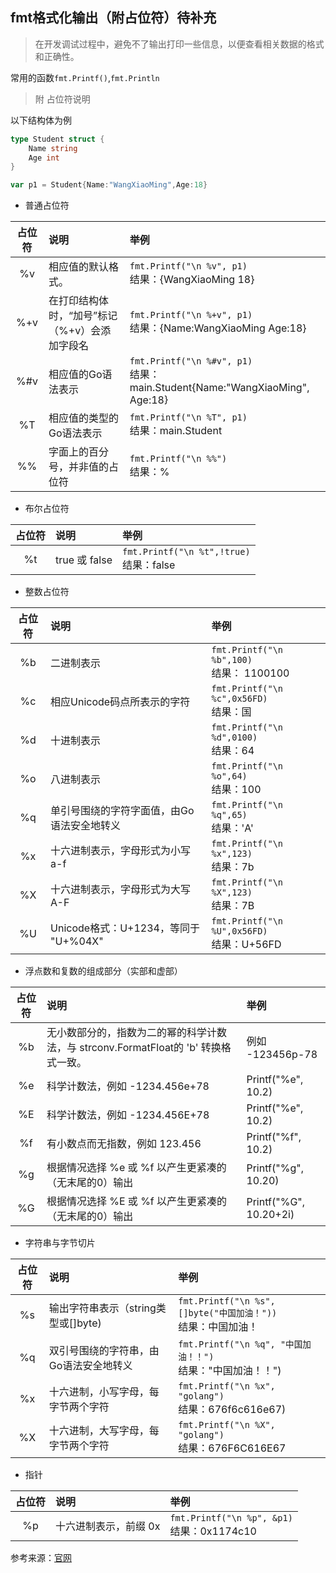 ## fmt格式化输出（附占位符）待补充

> 在开发调试过程中，避免不了输出打印一些信息，以便查看相关数据的格式和正确性。

常用的函数```fmt.Printf()```,```fmt.Println```



>附 占位符说明

以下结构体为例
```go
type Student struct {
	Name string
	Age int
}

var p1 = Student{Name:"WangXiaoMing",Age:18}
```
- 普通占位符

| 占位符 | 说明 |举例|
| :----:|:--- |:-----|
|%v     | 相应值的默认格式。 |`fmt.Printf("\n %v", p1)` <br/>结果：{WangXiaoMing 18} |
|%+v    | 在打印结构体时，“加号”标记（%+v）会添加字段名|`fmt.Printf("\n %+v", p1)` <br/>结果：{Name:WangXiaoMing Age:18}|
|%#v    | 相应值的Go语法表示 |`fmt.Printf("\n %#v", p1)`<br/>结果：main.Student{Name:"WangXiaoMing", Age:18} |
|%T     | 相应值的类型的Go语法表示|`fmt.Printf("\n %T", p1)`<br/>结果：main.Student|
|%%     | 字面上的百分号，并非值的占位符|`fmt.Printf("\n %%")`<br/>结果：%|


- 布尔占位符

| 占位符 | 说明 |举例|
| :----:|:--- |:-----|
|%t     | true 或 false|`fmt.Printf("\n %t",!true)` <br/>结果：false|


- 整数占位符

| 占位符 | 说明 |举例|
| :----:|:--- |:-----|
|%b     | 二进制表示  | `fmt.Printf("\n %b",100)`<br/>结果： 1100100|
|%c     | 相应Unicode码点所表示的字符 | `fmt.Printf("\n %c",0x56FD)`<br/>结果：国|
|%d     | 十进制表示  |`fmt.Printf("\n %d",0100)`<br/>结果：64 |
|%o     | 八进制表示  |`fmt.Printf("\n %o",64)` <br/> 结果：100 |
|%q     | 单引号围绕的字符字面值，由Go语法安全地转义 | `fmt.Printf("\n %q",65)` <br/>结果：'A'|
|%x     | 十六进制表示，字母形式为小写 a-f |`fmt.Printf("\n %x",123)`<br/>结果：7b |
|%X     | 十六进制表示，字母形式为大写 A-F |`fmt.Printf("\n %X",123)`<br/>结果：7B |
|%U     | Unicode格式：U+1234，等同于 "U+%04X"|`fmt.Printf("\n %U",0x56FD)`<br/>结果：U+56FD |   


- 浮点数和复数的组成部分（实部和虚部）

| 占位符 | 说明 |举例|
| :----:|:--- |:-----|
|%b     | 无小数部分的，指数为二的幂的科学计数法，与 strconv.FormatFloat的 'b' 转换格式一致。|例如 -123456p-78|
|%e     | 科学计数法，例如 -1234.456e+78 |                           Printf("%e", 10.2)   |
|%E     | 科学计数法，例如 -1234.456E+78  |                         Printf("%e", 10.2)     |
|%f     | 有小数点而无指数，例如 123.456   |                        Printf("%f", 10.2)      |
|%g     | 根据情况选择 %e 或 %f 以产生更紧凑的（无末尾的0）输出 |       Printf("%g", 10.20)   |
|%G     | 根据情况选择 %E 或 %f 以产生更紧凑的（无末尾的0）输出  |      Printf("%G", 10.20+2i) |

- 字符串与字节切片

| 占位符 | 说明 |举例|
| :----:|:--- |:-----|
|%s     | 输出字符串表示（string类型或[]byte) |    `fmt.Printf("\n %s", []byte("中国加油！"))`<br/> 结果：中国加油！ |
|%q     | 双引号围绕的字符串，由Go语法安全地转义 |   `fmt.Printf("\n %q", "中国加油！！")`<br/>结果："中国加油！！")   | 
|%x     | 十六进制，小写字母，每字节两个字符   |     `fmt.Printf("\n %x", "golang")`<br/>结果：676f6c616e67)      |   
|%X     | 十六进制，大写字母，每字节两个字符   |     `fmt.Printf("\n %X", "golang")`<br/> 结果：676F6C616E67|

- 指针

| 占位符 | 说明 |举例|
| :----:|:--- |:-----|
|%p     | 十六进制表示，前缀 0x |  `fmt.Printf("\n %p", &p1)`<br/>结果：0x1174c10|



参考来源：[官网](https://books.studygolang.com/The-Golang-Standard-Library-by-Example/chapter01/01.3.html)